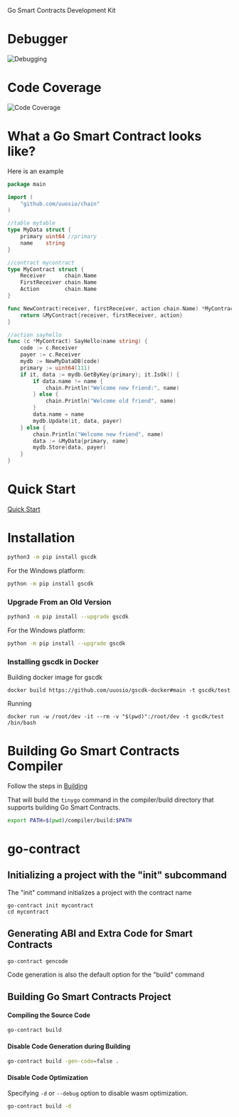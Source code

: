 Go Smart Contracts Development Kit

# Debugger
![Debugging](https://github.com/uuosio/gscdk/blob/main/images/debugging.gif)


# Code Coverage
![Code Coverage](https://github.com/uuosio/gscdk/blob/main/images/code-coverage.png)

# What a Go Smart Contract looks like?

Here is an example

```go
package main

import (
	"github.com/uuosio/chain"
)

//table mytable
type MyData struct {
	primary uint64 //primary
	name    string
}

//contract mycontract
type MyContract struct {
	Receiver      chain.Name
	FirstReceiver chain.Name
	Action        chain.Name
}

func NewContract(receiver, firstReceiver, action chain.Name) *MyContract {
	return &MyContract{receiver, firstReceiver, action}
}

//action sayhello
func (c *MyContract) SayHello(name string) {
	code := c.Receiver
	payer := c.Receiver
	mydb := NewMyDataDB(code)
	primary := uint64(111)
	if it, data := mydb.GetByKey(primary); it.IsOk() {
		if data.name != name {
			chain.Println("Welcome new friend:", name)
		} else {
			chain.Println("Welcome old friend", name)
		}
		data.name = name
		mydb.Update(it, data, payer)
	} else {
		chain.Println("Welcome new friend", name)
		data := &MyData{primary, name}
		mydb.Store(data, payer)
	}
}
```

# Quick Start

[Quick Start](https://colab.research.google.com/github/uuosio/gscdk/blob/main/quickstart/quickstart.ipynb)

# Installation

```bash
python3 -m pip install gscdk
```

For the Windows platform:

```bash
python -m pip install gscdk
```

### Upgrade From an Old Version

```bash
python3 -m pip install --upgrade gscdk
```

For the Windows platform:

```bash
python -m pip install --upgrade gscdk
```

### Installing gscdk in Docker

Building docker image for gscdk

```
docker build https://github.com/uuosio/gscdk-docker#main -t gscdk/test
```

Running

```
docker run -w /root/dev -it --rm -v "$(pwd)":/root/dev -t gscdk/test /bin/bash
```

# Building Go Smart Contracts Compiler

Follow the steps in [Building](./BUILDING.md)

That will build the `tinygo` command in the compiler/build directory that supports building Go Smart Contracts.

```bash
export PATH=$(pwd)/compiler/build:$PATH
```

# go-contract

## Initializing a project with the "init" subcommand

The "init" command initializes a project with the contract name

```
go-contract init mycontract
cd mycontract
```

## Generating ABI and Extra Code for Smart Contracts

```
go-contract gencode
```

Code generation is also the default option for the "build" command

## Building Go Smart Contracts Project

#### Compiling the Source Code

```bash
go-contract build
```

#### Disable Code Generation during Building

```bash
go-contract build -gen-code=false .
```

#### Disable Code Optimization

Specifying `-d` or `--debug` option to disable wasm optimization.

```bash
go-contract build -d
```
